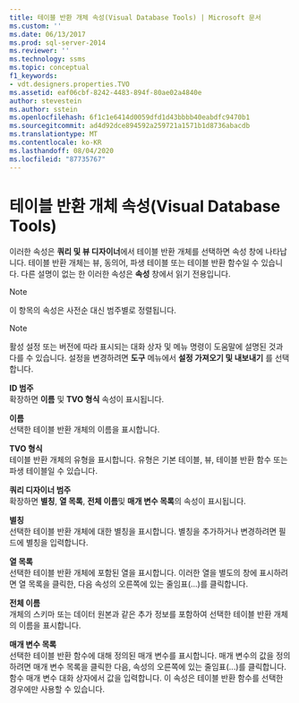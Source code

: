 ```yaml
---
title: 테이블 반환 개체 속성(Visual Database Tools) | Microsoft 문서
ms.custom: ''
ms.date: 06/13/2017
ms.prod: sql-server-2014
ms.reviewer: ''
ms.technology: ssms
ms.topic: conceptual
f1_keywords:
- vdt.designers.properties.TVO
ms.assetid: eaf06cbf-8242-4483-894f-80ae02a4840e
author: stevestein
ms.author: sstein
ms.openlocfilehash: 6f1c1e6414d0059dfd1d43bbbb40eabdfc9470b1
ms.sourcegitcommit: ad4d92dce894592a259721a1571b1d8736abacdb
ms.translationtype: MT
ms.contentlocale: ko-KR
ms.lasthandoff: 08/04/2020
ms.locfileid: "87735767"
---
```

# <a name="table-valued-object-properties-visual-database-tools"></a>테이블 반환 개체 속성(Visual Database Tools)
  이러한 속성은 **쿼리 및 뷰 디자이너**에서 테이블 반환 개체를 선택하면 속성 창에 나타납니다. 테이블 반환 개체는 뷰, 동의어, 파생 테이블 또는 테이블 반환 함수일 수 있습니다. 다른 설명이 없는 한 이러한 속성은 **속성** 창에서 읽기 전용입니다.  
  
> [!NOTE]  
>  이 항목의 속성은 사전순 대신 범주별로 정렬됩니다.  
  
> [!NOTE]  
>  활성 설정 또는 버전에 따라 표시되는 대화 상자 및 메뉴 명령이 도움말에 설명된 것과 다를 수 있습니다. 설정을 변경하려면 **도구** 메뉴에서 **설정 가져오기 및 내보내기** 를 선택합니다.  
  
 **ID 범주**  
 확장하면 **이름** 및 **TVO 형식** 속성이 표시됩니다.  
  
 **이름**  
 선택한 테이블 반환 개체의 이름을 표시합니다.  
  
 **TVO 형식**  
 테이블 반환 개체의 유형을 표시합니다. 유형은 기본 테이블, 뷰, 테이블 반환 함수 또는 파생 테이블일 수 있습니다.  
  
 **쿼리 디자이너 범주**  
 확장하면 **별칭**, **열 목록**, **전체 이름**및 **매개 변수 목록**의 속성이 표시됩니다.  
  
 **별칭**  
 선택한 테이블 반환 개체에 대한 별칭을 표시합니다. 별칭을 추가하거나 변경하려면 필드에 별칭을 입력합니다.  
  
 **열 목록**  
 선택한 테이블 반환 개체에 포함된 열을 표시합니다. 이러한 열을 별도의 창에 표시하려면 열 목록을 클릭한, 다음 속성의 오른쪽에 있는 줄임표(...)를 클릭합니다.  
  
 **전체 이름**  
 개체의 스키마 또는 데이터 원본과 같은 추가 정보를 포함하여 선택한 테이블 반환 개체의 이름을 표시합니다.  
  
 **매개 변수 목록**  
 선택한 테이블 반환 함수에 대해 정의된 매개 변수를 표시합니다. 매개 변수의 값을 정의하려면 매개 변수 목록을 클릭한 다음, 속성의 오른쪽에 있는 줄임표(...)를 클릭합니다. 함수 매개 변수 대화 상자에서 값을 입력합니다. 이 속성은 테이블 반환 함수를 선택한 경우에만 사용할 수 있습니다.  
  
  
